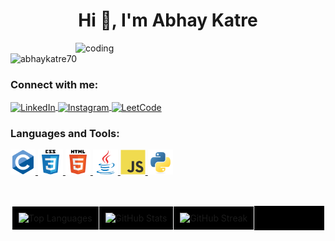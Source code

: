 <h1 align="center">Hi 👋, I'm Abhay Katre</h1>
<img align="right" alt="coding" width="400" src="https://user-images.githubusercontent.com/55389276/140866485-8fb1c876-9a8f-4d6a-98dc-08c4981eaf70.gif">

<p align="left">
  <img src="https://komarev.com/ghpvc/?username=abhaykatre70&label=Profile%20views&color=0e75b6&style=flat" alt="abhaykatre70" />
</p>

<h3 align="left">Connect with me:</h3>
<p align="left">
  <a href="https://www.linkedin.com/in/katreabhay/" target="blank">
    <img align="center" src="https://raw.githubusercontent.com/rahuldkjain/github-profile-readme-generator/master/src/images/icons/Social/linked-in-alt.svg" alt="LinkedIn" height="30" width="40" />
  </a>
  <a href="https://instagram.com/abhay_katre" target="blank">
    <img align="center" src="https://raw.githubusercontent.com/rahuldkjain/github-profile-readme-generator/master/src/images/icons/Social/instagram.svg" alt="Instagram" height="30" width="40" />
  </a>
  <a href="https://www.leetcode.com/abhaykatre70" target="blank">
    <img align="center" src="https://raw.githubusercontent.com/rahuldkjain/github-profile-readme-generator/master/src/images/icons/Social/leet-code.svg" alt="LeetCode" height="30" width="40" />
  </a>
</p>

<h3 align="left">Languages and Tools:</h3>
<p align="left">
  <a href="https://www.cprogramming.com/" target="_blank" rel="noreferrer">
    <img src="https://raw.githubusercontent.com/devicons/devicon/master/icons/c/c-original.svg" alt="C" width="40" height="40"/>
  </a>
  <a href="https://www.w3schools.com/css/" target="_blank" rel="noreferrer">
    <img src="https://raw.githubusercontent.com/devicons/devicon/master/icons/css3/css3-original-wordmark.svg" alt="CSS3" width="40" height="40"/>
  </a>
  <a href="https://www.w3.org/html/" target="_blank" rel="noreferrer">
    <img src="https://raw.githubusercontent.com/devicons/devicon/master/icons/html5/html5-original-wordmark.svg" alt="HTML5" width="40" height="40"/>
  </a>
  <a href="https://www.java.com" target="_blank" rel="noreferrer">
    <img src="https://raw.githubusercontent.com/devicons/devicon/master/icons/java/java-original.svg" alt="Java" width="40" height="40"/>
  </a>
  <a href="https://developer.mozilla.org/en-US/docs/Web/JavaScript" target="_blank" rel="noreferrer">
    <img src="https://raw.githubusercontent.com/devicons/devicon/master/icons/javascript/javascript-original.svg" alt="JavaScript" width="40" height="40"/>
  </a>
  <a href="https://www.python.org" target="_blank" rel="noreferrer">
    <img src="https://raw.githubusercontent.com/devicons/devicon/master/icons/python/python-original.svg" alt="Python" width="40" height="40"/>
  </a>
</p>

<br/>

<!-- Black background with white border using custom HTML -->
<table align="center" style="background-color: black; border-collapse: collapse; border: 2px solid white;">
  <tr>
    <td style="border: 1px solid white; padding: 10px;">
      <img src="https://github-readme-stats.vercel.app/api/top-langs?username=abhaykatre70&theme=dark&hide_border=false&show_icons=true&locale=en&layout=compact" width="350" height="180" alt="Top Languages" />
    </td>
    <td style="border: 1px solid white; padding: 10px;">
      <img src="https://github-readme-stats.vercel.app/api?username=abhaykatre70&theme=dark&hide_border=false&show_icons=true&locale=en" width="350" height="180" alt="GitHub Stats" />
    </td>
    <td style="border: 1px solid white; padding: 10px;">
      <img src="https://github-readme-streak-stats.herokuapp.com/?user=abhaykatre70&theme=dark&hide_border=false" width="350" height="180" alt="GitHub Streak" />
    </td>
  </tr>
</table>

